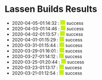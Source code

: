 # Lassen Builds Results

 - 2020-04-05-01:14:32 : ![green](./images/green.png) success
 - 2020-04-03-01:14:46 : ![green](./images/green.png) success
 - 2020-04-02-01:13:57 : ![green](./images/green.png) success
 - 2020-04-01-01:15:29 : ![green](./images/green.png) success
 - 2020-03-31-01:15:44 : ![green](./images/green.png) success
 - 2020-03-29-01:16:01 : ![green](./images/green.png) success
 - 2020-03-27-01:14:12 : ![green](./images/green.png) success
 - 2020-03-25-01:20:44 : ![green](./images/green.png) success
 - 2020-03-23-01:13:17 : ![green](./images/green.png) success
 - 2020-03-21-01:12:54 : ![green](./images/green.png) success
